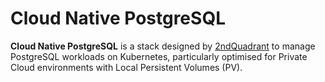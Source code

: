 # Cloud Native PostgreSQL

**Cloud Native PostgreSQL** is a stack designed by [2ndQuadrant](https://www.2ndquadrant.com) to manage PostgreSQL
workloads on Kubernetes, particularly optimised for Private Cloud environments with Local Persistent Volumes (PV).

